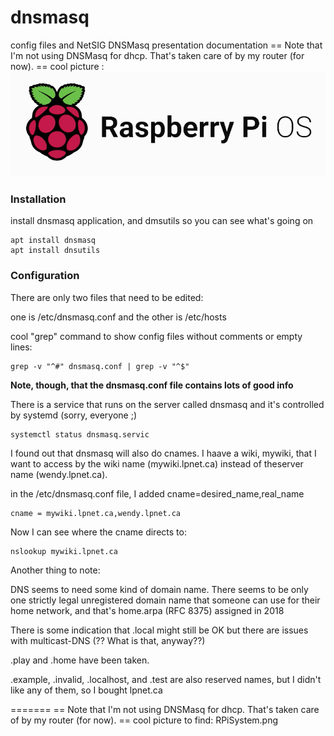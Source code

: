 # dnsmasq
config files and NetSIG DNSMasq presentation documentation
== Note that I'm not using DNSMasq for dhcp.  That's taken care of by my router (for now).
== cool picture :
![Raspberry Pi](images/Raspberry_Pi_OS_Logo.png)
### Installation
install dnsmasq application, and dmsutils so you can see what's going on
```
apt install dnsmasq
apt install dnsutils
```
### Configuration
There are only two files that need to be edited:

one is /etc/dnsmasq.conf and the other is /etc/hosts

cool "grep" command to show config files without comments or empty lines:

```
grep -v "^#" dnsmasq.conf | grep -v "^$"
```

**Note, though, that the dnsmasq.conf file contains lots of good info**

There is a service that runs on the server called dnsmasq and it's controlled by systemd (sorry, everyone ;)

```
systemctl status dnsmasq.servic
```

I found out that dnsmasq will also do cnames.  I haave a wiki, mywiki, that I want to access by the wiki name (mywiki.lpnet.ca) instead of theserver name (wendy.lpnet.ca).

in the /etc/dnsmasq.conf file, I added cname=desired_name,real_name
```
cname = mywiki.lpnet.ca,wendy.lpnet.ca
```

Now I can see where the cname directs to:

```
nslookup mywiki.lpnet.ca
```

Another thing to note:

DNS seems to need some kind of domain name.  There seems to be only one strictly legal unregistered domain name that someone can use for their home network, and that's home.arpa  (RFC 8375) assigned in 2018

There is some indication that .local might still be OK but there are issues with multicast-DNS (?? What is that, anyway??)

.play and .home have been taken.

.example, .invalid, .localhost, and .test are also reserved names, but I didn't like any of them, so I bought lpnet.ca



=======
== Note that I'm not using DNSMasq for dhcp.  That's taken care of by my router (for now).
== cool picture to find:
RPiSystem.png


